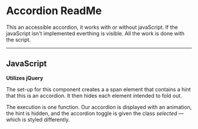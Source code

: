 # Accordion ReadMe

This an accessible accordion, it works with or without javaScript. If the javaScript isn't implemented everthing is visible. All the work is done with the script.

---

## JavaScript
**Utilizes jQuery**

The set-up for this component creates a a span element that contains a hint that this is an accordion. It then hides each element intended to fold out.

The execution is one function. Our accordion is displayed with an animation, the hint is hidden, and the accordion toggle is given the class *selected* &mdash; which is styled differently.
